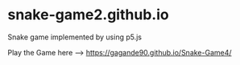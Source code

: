# snake-game2.github.io
Snake game implemented by using p5.js 

Play the Game here --> https://gagande90.github.io/Snake-Game4/
